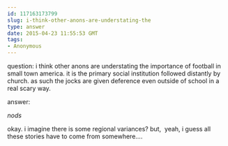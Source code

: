 ```yaml
---
id: 117163173799
slug: i-think-other-anons-are-understating-the
type: answer
date: 2015-04-23 11:55:53 GMT
tags:
- Anonymous
---
```

question: i think other anons are understating the importance of football in small town america. it is the primary social institution followed distantly by church. as such the jocks are given deference even outside of school in a real scary way.

answer: <p>*nods*</p><p>okay. i imagine there is some regional variances? but, &nbsp;yeah, i guess all these stories have to come from somewhere....</p>